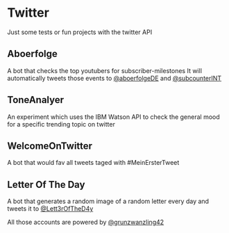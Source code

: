 # Twitter
Just some tests or fun projects with the twitter API

## Aboerfolge
A bot that checks the top youtubers for subscriber-milestones
It will automatically tweets those events to [@aboerfolgeDE](https://twitter.com/AboerfolgeDE) and [@subcounterINT](https://twitter.com/subcounterINT)

## ToneAnalyer
An experiment which uses the IBM Watson API to check the general mood for a specific trending topic on twitter

## WelcomeOnTwitter
A bot that would fav all tweets taged with #MeinErsterTweet

## Letter Of The Day
A bot that generates a random image of a random letter every day and tweets it to [@Lett3rOfTheD4y](https://twitter.com/Lett3rOfTheD4y)

All those accounts are powered by [@grunzwanzling42](https://twitter.com/grunzwanzling42)
